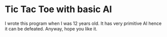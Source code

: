# Tic Tac Toe with basic AI

I wrote this program when I was 12 years old. It has very primitive AI hence it can be defeated. Anyway, hope you like it. 
